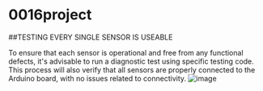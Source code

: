 # 0016project
##TESTING EVERY SINGLE SENSOR IS USEABLE

To ensure that each sensor is operational and free from any functional defects, it's advisable to run a diagnostic test using specific testing code. This process will also verify that all sensors are properly connected to the Arduino board, with no issues related to connectivity.
![image](https://github.com/xxu121/0016project/assets/146341729/e22609fd-760f-45e3-a966-81d66419c4cd)

